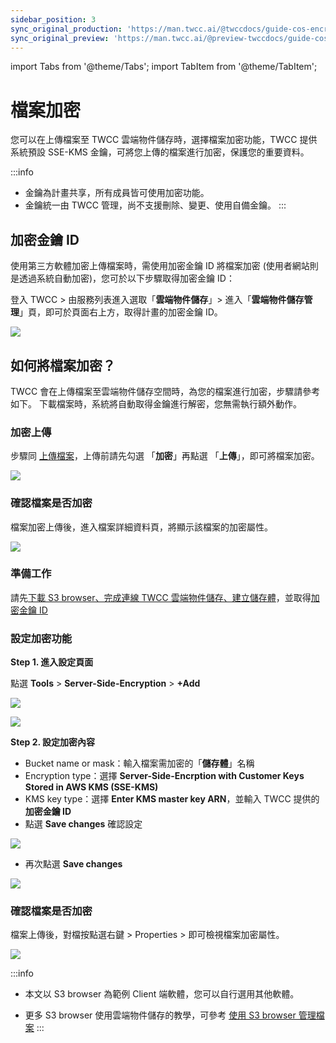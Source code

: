 ```yaml
---
sidebar_position: 3
sync_original_production: 'https://man.twcc.ai/@twccdocs/guide-cos-encryption-zh' 
sync_original_preview: 'https://man.twcc.ai/@preview-twccdocs/guide-cos-encryption-zh'
---
```


import Tabs from '@theme/Tabs';
import TabItem from '@theme/TabItem';

# 檔案加密

您可以在上傳檔案至 TWCC 雲端物件儲存時，選擇檔案加密功能，TWCC 提供系統預設 SSE-KMS 金鑰，可將您上傳的檔案進行加密，保護您的重要資料。

:::info
- 金鑰為計畫共享，所有成員皆可使用加密功能。
- 金鑰統一由 TWCC 管理，尚不支援刪除、變更、使用自備金鑰。
:::

## 加密金鑰 ID

使用第三方軟體加密上傳檔案時，需使用加密金鑰 ID 將檔案加密 (使用者網站則是透過系統自動加密)，您可於以下步驟取得加密金鑰 ID：

登入 TWCC > 由服務列表進入選取「**雲端物件儲存**」> 進入「**雲端物件儲存管理**」頁，即可於頁面右上方，取得計畫的加密金鑰 ID。


![](https://cos.twcc.ai/SYS-MANUAL/uploads/upload_e2778ea43b6b700eb72ef66ec11fc6a4.png)



## 如何將檔案加密？

TWCC 會在上傳檔案至雲端物件儲存空間時，為您的檔案進行加密，步驟請參考如下。
下載檔案時，系統將自動取得金鑰進行解密，您無需執行額外動作。


<!-- 1 start -->

<Tabs>
  <TabItem value="TWCC 入口網站" label="TWCC 入口網站" default>



### 加密上傳

步驟同 [<ins>上傳檔案</ins>](https://man.twcc.ai/@twccdocs/guide-cos-upload-download-files-zh#%E4%B8%8A%E5%82%B3%E6%AA%94%E6%A1%88)，上傳前請先勾選 「**加密**」再點選 「**上傳**」，即可將檔案加密。

![](https://i.imgur.com/fCSF7DS.png)


### 確認檔案是否加密


檔案加密上傳後，進入檔案詳細資料頁，將顯示該檔案的加密屬性。


![](https://cos.twcc.ai/SYS-MANUAL/uploads/upload_f9eb8db05b7c2a46281e52fa139cb711.png)



 </TabItem>
  <TabItem value="第三方軟體：S3 browser" label="第三方軟體：S3 browser">


### 準備工作


請先[<ins>下載 S3 browser、完成連線 TWCC 雲端物件儲存、建立儲存體</ins>](https://man.twcc.ai/@twccdocs/guide-cos-s3browser-zh)，並取得<a href="#加密金鑰-ID"><ins>加密金鑰 ID</ins></a>



### 設定加密功能


**Step 1. 進入設定頁面**

點選 **Tools** > **Server-Side-Encryption** > **+Add**

![](https://cos.twcc.ai/SYS-MANUAL/uploads/upload_4828b14743452f78d82e199429e0eb94.png)


![](https://cos.twcc.ai/SYS-MANUAL/uploads/upload_ceacfeaf972f12ddfb327fef7e180e65.png)


**Step 2. 設定加密內容**

- Bucket name or mask：輸入檔案需加密的「**儲存體**」名稱
- Encryption type：選擇 **Server-Side-Encrption with Customer Keys Stored in AWS KMS (SSE-KMS)**
- KMS key type：選擇 **Enter KMS master key ARN**，並輸入 TWCC 提供的 **加密金鑰 ID**
- 點選 **Save changes** 確認設定

![](https://cos.twcc.ai/SYS-MANUAL/uploads/upload_e0c48a902bdf32348014b2b2fac25efc.png)

- 再次點選 **Save changes** 

![](https://cos.twcc.ai/SYS-MANUAL/uploads/upload_8ccb461736610db73e310b16c5e5fb5d.png)



### 確認檔案是否加密

檔案上傳後，對檔按點選右鍵 > Properties > 即可檢視檔案加密屬性。

![](https://cos.twcc.ai/SYS-MANUAL/uploads/upload_e38b3b62d64c3a5fdecdd2ae7b476b09.png)


:::info
- 本文以 S3 browser 為範例 Client 端軟體，您可以自行選用其他軟體。
- 更多 S3 browser 使用雲端物件儲存的教學，可參考 [<ins>使用 S3 browser 管理檔案</ins>](https://man.twcc.ai/@twccdocs/guide-cos-s3browser-zh)
:::

  </TabItem>
</Tabs>
